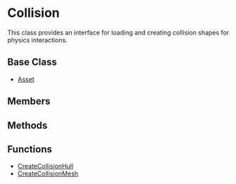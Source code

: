 # Collision
This class provides an interface for loading and creating collision shapes for physics interactions.

## Base Class ##
- [Asset](CPP_Asset.md)

## Members ##

## Methods ##

## Functions ##
- [CreateCollisionHull](CPP_CreateCollisionHull.md)
- [CreateCollisionMesh](CPP_CreateCollisionMesh.md)
